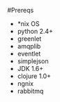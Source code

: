 #Prereqs
* \*nix OS
* python 2.4+
* greenlet
* amqplib
* eventlet
* simplejson
* JDK 1.6+
* clojure 1.0+
* ngnix
* rabbitmq
